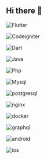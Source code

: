 ## Hi there 👋

![Flutter](https://img.shields.io/badge/-Flutter-1abc9c?style=for-the-badge&logo=Flutter&logoColor=c0392b)

![Codeigniter](https://img.shields.io/badge/-Codeigniter-2ecc71?style=for-the-badge&logo=Codeigniter&logoColor=8e44ad)

![Dart](https://img.shields.io/badge/-Dart-3498db?style=for-the-badge&logo=Dart&logoColor=2980b9)

![Java](https://img.shields.io/badge/-Java-9b59b6?style=for-the-badge&logo=Java&logoColor=2980b9)

![Php](https://img.shields.io/badge/-Php-34495e?style=for-the-badge&logo=Php&logoColor=2980b9)

![Mysql](https://img.shields.io/badge/-Mysql-16a085?style=for-the-badge&logo=Mysql&logoColor=fff)

![postgresql](https://img.shields.io/badge/-postgresql-2980b9?style=for-the-badge&logo=postgresql&logoColor=fff)

![nginx](https://img.shields.io/badge/-nginx-8e44ad?style=for-the-badge&logo=nginx&logoColor=2980b9)

![docker](https://img.shields.io/badge/-docker-2c3e50?style=for-the-badge&logo=docker&logoColor=2980b9)

![graphql](https://img.shields.io/badge/-graphql-27ae60?style=for-the-badge&logo=graphql&logoColor=2980b9)

![android](https://img.shields.io/badge/-android-f1c40f?style=for-the-badge&logo=android&logoColor=2980b9)

![ios](https://img.shields.io/badge/-ios-7f8c8d?style=for-the-badge&logo=ios&logoColor=fff)

<!--
**ultra-rony/ultra-rony** is a ✨ _special_ ✨ repository because its `README.md` (this file) appears on your GitHub profile.

Here are some ideas to get you started:

- 🔭 I’m currently working on ...
- 🌱 I’m currently learning ...
- 👯 I’m looking to collaborate on ...
- 🤔 I’m looking for help with ...
- 💬 Ask me about ...
- 📫 How to reach me: ...
- 😄 Pronouns: ...
- ⚡ Fun fact: ...
-->
